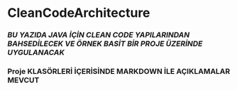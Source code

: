 # CleanCodeArchitecture

### _BU YAZIDA JAVA İÇİN CLEAN CODE YAPILARINDAN BAHSEDİLECEK VE ÖRNEK BASİT BİR PROJE ÜZERİNDE UYGULANACAK_

### Proje KLASÖRLERİ İÇERİSİNDE MARKDOWN İLE AÇIKLAMALAR MEVCUT

